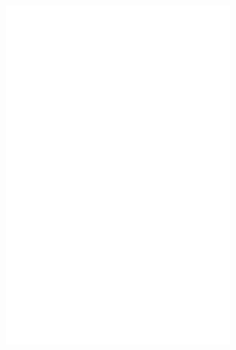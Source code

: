 <picture>
  <img src="/github-metrics.svg" alt="Metrics">
</picture>

<!-- https://github.com/adRn-s/adRn-s/blob/main/.github/workflows/metrics.yml -->
